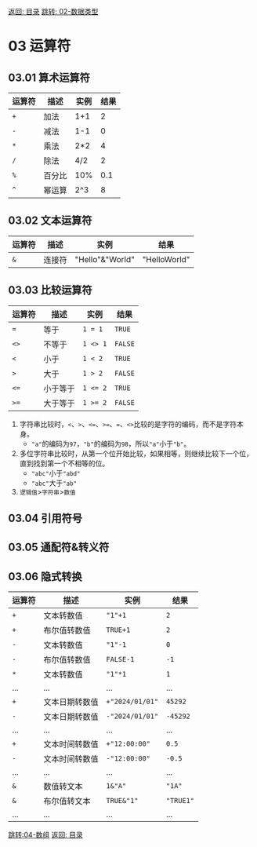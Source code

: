 [返回: 目录](00_目录.md)
[跳转: 02-数据类型](02_数据类型.md)

# 03 运算符

## 03.01 算术运算符

| 运算符 | 描述   | 实例 | 结果 |
| ------ | ------ | ---- | ---- |
| `+`    | 加法   | 1+1  | 2    |
| `-`    | 减法   | 1-1  | 0    |
| `*`    | 乘法   | 2\*2 | 4    |
| `/`    | 除法   | 4/2  | 2    |
| `%`    | 百分比 | 10%  | 0.1  |
| `^`    | 幂运算 | 2^3  | 8    |

## 03.02 文本运算符

| 运算符 | 描述   | 实例            | 结果         |
| ------ | ------ | --------------- | ------------ |
| `&`    | 连接符 | "Hello"&"World" | "HelloWorld" |

## 03.03 比较运算符

| 运算符 | 描述     | 实例     | 结果    |
| ------ | -------- | -------- | ------- |
| `=`    | 等于     | `1 = 1`  | `TRUE`  |
| `<>`   | 不等于   | `1 <> 1` | `FALSE` |
| `<`    | 小于     | `1 < 2`  | `TRUE`  |
| `>`    | 大于     | `1 > 2`  | `FALSE` |
| `<=`   | 小于等于 | `1 <= 2` | `TRUE`  |
| `>=`   | 大于等于 | `1 >= 2` | `FALSE` |

1. 字符串比较时，`<`、`>`、`<=`、`>=`、`=`、`<>`比较的是字符的编码，而不是字符本身。
   - `"a"`的编码为`97`，`"b"`的编码为`98`，所以`"a"`小于`"b"`。
2. 多位字符串比较时，从第一个位开始比较，如果相等，则继续比较下一个位，直到找到第一个不相等的位。
   - `"abc"`小于`"abd"`
   - `"abc"`大于`"ab"`
3. `逻辑值`>`字符串`>`数值`

## 03.04 引用符号

## 03.05 通配符\&转义符

## 03.06 隐式转换

| 运算符 | 描述           | 实例            | 结果      |
| ------ | -------------- | --------------- | --------- |
| `+`    | 文本转数值     | `"1"+1`         | `2`       |
| `+`    | 布尔值转数值   | `TRUE+1`        | `2`       |
| `-`    | 文本转数值     | `"1"-1`         | `0`       |
| `-`    | 布尔值转数值   | `FALSE-1`       | `-1`      |
| `*`    | 文本转数值     | `"1"*1`         | `1`       |
| ...    | ...            | ...             | ...       |
| `+`    | 文本日期转数值 | `+"2024/01/01"` | `45292`   |
| `-`    | 文本日期转数值 | `-"2024/01/01"` | `-45292`  |
| ...    | ...            | ...             | ...       |
| `+`    | 文本时间转数值 | `+"12:00:00"`   | `0.5`     |
| `-`    | 文本时间转数值 | `-"12:00:00"`   | `-0.5`    |
| ...    | ...            | ...             | ...       |
| `&`    | 数值转文本     | `1&"A"`         | `"1A"`    |
| `&`    | 布尔值转文本   | `TRUE&"1"`      | `"TRUE1"` |
| ...    | ...            | ...             | ...       |

[跳转:04-数组](04_数组.md)
[返回: 目录](00_目录.md)
